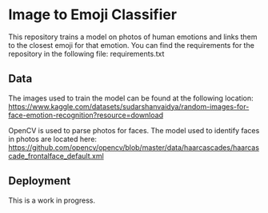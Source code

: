 # Image to Emoji Classifier
This repository trains a model on photos of human emotions and links them to the closest emoji for that emotion. You can find the requirements for the repository in the following file: requirements.txt

## Data
The images used to train the model can be found at the following location: https://www.kaggle.com/datasets/sudarshanvaidya/random-images-for-face-emotion-recognition?resource=download

OpenCV is used to parse photos for faces. The model used to identify faces in photos are located here: https://github.com/opencv/opencv/blob/master/data/haarcascades/haarcascade_frontalface_default.xml

## Deployment
This is a work in progress.